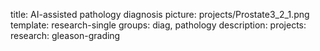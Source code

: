 title: AI-assisted pathology diagnosis
picture: projects/Prostate3_2_1.png
template: research-single
groups: diag, pathology
description: 
projects: 
research: gleason-grading
